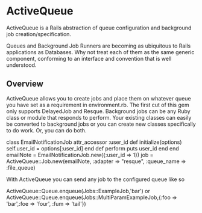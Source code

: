 ActiveQueue 
======

ActiveQueue is a Rails abstraction of queue configuration and background job creation/specification. 

Queues and Background Job Runners are becoming as ubiquitous to Rails applications as Databases. Why not treat each of them as the same generic component, conforming to an interface and convention that is well understood. 

Overview
--------
ActiveQueue allows you to create jobs and place them on whatever queue you have set as a requirement in
environment.rb. The first cut of this gem only supports DelayedJob and Resque. Background jobs can be any Ruby class or module that responds to perform. Your existing classes can easily be converted to background jobs or you can create new classes specifically to do work. Or, you can do both.


class EmailNotificationJob
  attr_accessor :user_id
  def initialize(options)
    self.user_id = options[:user_id]
  end
  def perform
    puts user_id
  end
end
emailNote = EmailNotificationJob.new({:user_id => 1})
job = ActiveQueue::Job.new(emailNote, :adapter => "resque", :queue_name => :file_queue)


With ActiveQueue you can send any job to the configured queue like so

ActiveQueue::Queue.enqueue(Jobs::ExampleJob,'bar')
or 
ActiveQueue::Queue.enqueue(Jobs::MultiParamExampleJob,{:foo => 'bar',:foe => 'four', :fum => 'tail'})


 